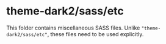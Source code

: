 # theme-dark2/sass/etc

This folder contains miscellaneous SASS files. Unlike `"theme-dark2/sass/etc"`, these files
need to be used explicitly.
